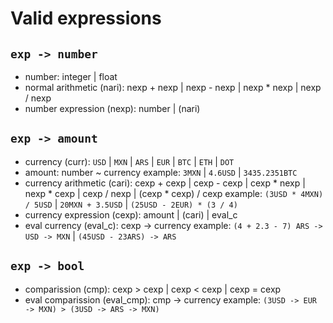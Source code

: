 # Valid expressions

## `exp -> number`
- number:                       integer | float
- normal arithmetic (nari):     nexp + nexp | nexp - nexp | nexp * nexp | nexp / nexp
- number expression (nexp):     number | (nari)

## `exp -> amount`
- currency (curr):              `USD` | `MXN` | `ARS` | `EUR` | `BTC` | `ETH` | `DOT`
- amount:                       number ~ currency
    example: `3MXN` | `4.6USD` | `3435.2351BTC`
- currency arithmetic (cari):   cexp + cexp | cexp - cexp | cexp * nexp | nexp * cexp | cexp / nexp | (cexp * cexp) / cexp
    example: `(3USD * 4MXN) / 5USD` | `20MXN + 3.5USD` | `(25USD - 2EUR) * (3 / 4)` 
- currency expression (cexp):   amount | (cari) | eval_c
- eval currency (eval_c):       cexp -> currency
    example: `(4 + 2.3 - 7) ARS -> USD -> MXN` | `(45USD - 23ARS) -> ARS`

## `exp -> bool`
- comparission (cmp):           cexp > cexp | cexp < cexp | cexp = cexp
- eval comparission (eval_cmp): cmp -> currency
    example: `(3USD -> EUR -> MXN) > (3USD -> ARS -> MXN)`
